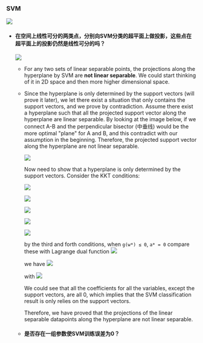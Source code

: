 ### SVM 

![](https://sandipanweb.files.wordpress.com/2018/04/svm_slack.png)

- #### 在空间上**线性可分**的两类点，分别向SVM分类的超平面上做投影，这些点在超平面上的投影仍然是线性可分的吗？

  ![](https://flashgene.com/wp-content/uploads/2019/04/6df49e15833b2a040bc51a544a775721.jpg)

  - For any two sets of linear separable points, the projections along the hyperplane by SVM are **not linear separable**. We could start thinking of it in 2D space and then more higher dimensional space.

  - Since the hyperplane is only determined by the support vectors (will prove it later), we let there exist a situation that only contains the support vectors, and we prove by contradiction. Assume there exist a hyperplane such that all the projected support vector along the hyperplane are linear separable. By looking at the image below, if we connect A-B and the perpendicular bisector (中垂线) would be the more optimal "plane" for A and B, and this contradict with our assumption in the beginning.  Therefore, the projected support vector along the hyperplane are not linear separable.

    ![](https://flashgene.com/wp-content/uploads/2019/04/96419d52b9df3b83737425881199ad8e.jpg)

    Now need to show that a hyperplane is only determined by the support vectors. Consider the KKT conditions:

    ![](https://flashgene.com/wp-content/uploads/2019/04/8b50a941d3fa709a273a9a48948cfd5e.png)

    ![](https://flashgene.com/wp-content/uploads/2019/04/48739d740d773790425779831d633918.png)

    ![](https://flashgene.com/wp-content/uploads/2019/04/02220f67930fc5d2fd034924701b2476.png)

    ![](https://flashgene.com/wp-content/uploads/2019/04/3a9740872fb13d5d0edb69b9664ab59a.png)

    ![](https://flashgene.com/wp-content/uploads/2019/04/84b7fa9468b7bb1aaf5f8bfc446f4708.png)

    by the third and forth conditions, when `g(w*) ≤ 0`, `a* = 0` compare these  with Lagrange dual function ![](https://wikimedia.org/api/rest_v1/media/math/render/svg/5306166ccec9dfec7e521b2cc9726f49c693ffaa)

    we have ![](https://flashgene.com/wp-content/uploads/2019/04/69e3f641aa13480b4658a5a3788190e7.png)

    with ![](https://flashgene.com/wp-content/uploads/2019/04/86fc2b11cb0cc784204ad1c41f6c9f59.png)

    We could see that all the coefficients for all the variables, except the support vectors, are all 0, which implies that the SVM classification result is only relies on the support vectors. 

    Therefore, we have proved that the projections of the linear separable datapoints along the hyperplane are not linear separable.

  - #### 是否存在一组参数使SVM训练误差为0？

    